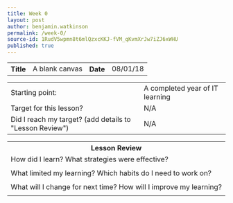 ```yaml
---
title: Week 0
layout: post
author: benjamin.watkinson
permalink: /week-0/
source-id: 1RudV5wpmn8t6mlQzxcKKJ-fVM_qKvmXrJw7iZJ6xWHU
published: true
---
```

	

<table>
  <tr>
    <th>Title</th>
    <td>A blank canvas </td>
    <th>Date</th>
    <td>08/01/18</td>
  </tr>
</table>


<table>
  <tr>
    <td>Starting point:</td>
    <td>A completed year of IT learning</td>
  </tr>
  <tr>
    <td>Target for this lesson?</td>
    <td>N/A</td>
  </tr>
  <tr>
    <td>Did I reach my target? 
(add details to "Lesson Review")</td>
    <td>N/A</td>
  </tr>
</table>


<table>
  <tr>
    <th>Lesson Review</th>
  </tr>
  <tr>
    <td>How did I learn? What strategies were effective? </td>
  </tr>
  <tr>
    <td></td>
  </tr>
  <tr>
    <td>What limited my learning? Which habits do I need to work on? </td>
  </tr>
  <tr>
    <td></td>
  </tr>
  <tr>
    <td>What will I change for next time? How will I improve my learning?</td>
  </tr>
  <tr>
    <td></td>
  </tr>
</table>


